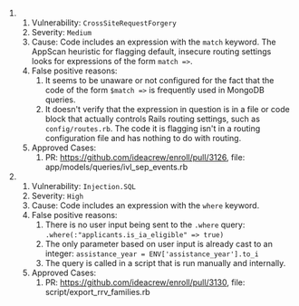 1.
    1. Vulnerability: `CrossSiteRequestForgery`
    2. Severity: `Medium`
    3. Cause: Code includes an expression with the `match` keyword.  The AppScan heuristic for flagging default, insecure routing settings looks for expressions of the form `match =>`.
    4. False positive reasons:
        1. It seems to be unaware or not configured for the fact that the code of the form `$match =>` is frequently used in MongoDB queries.
        2. It doesn't verify that the expression in question is in a file or code block that actually controls Rails routing settings, such as `config/routes.rb`. The code it is flagging isn't in a routing configuration file and has nothing to do with routing. 
    5. Approved Cases:
        1. PR: https://github.com/ideacrew/enroll/pull/3126, file: app/models/queries/ivl_sep_events.rb

2.
    1. Vulnerability: `Injection.SQL`
    2. Severity: `High`
    3. Cause: Code includes an expression with the `where` keyword.
    4. False positive reasons:
        1. There is no user input being sent to the `.where` query: `.where(:"applicants.is_ia_eligible" => true)`
        2. The only parameter based on user input is already cast to an integer: `assistance_year = ENV['assistance_year'].to_i`
        3. The query is called in a script that is run manually and internally.
    5. Approved Cases:
        1. PR: https://github.com/ideacrew/enroll/pull/3130, file: script/export_rrv_families.rb
